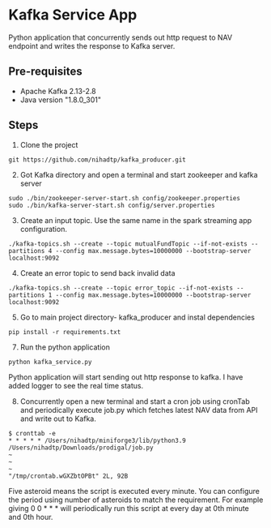 # Kafka Service App

Python application that concurrently sends out http request to NAV endpoint and writes the response to Kafka server.

## Pre-requisites

- Apache Kafka 2.13-2.8
- Java version "1.8.0_301"

## Steps

1. Clone the project
```
git https://github.com/nihadtp/kafka_producer.git
```

2. Got Kafka directory and open a terminal and start zookeeper and kafka server

```
sudo ./bin/zookeeper-server-start.sh config/zookeeper.properties
sudo ./bin/kafka-server-start.sh config/server.properties
```

3. Create an input topic. Use the same name in the spark streaming app configuration.

```
./kafka-topics.sh --create --topic mutualFundTopic --if-not-exists --partitions 4 --config max.message.bytes=10000000 --bootstrap-server localhost:9092
```

4. Create an error topic to send back invalid data

```
./kafka-topics.sh --create --topic error_topic --if-not-exists --partitions 1 --config max.message.bytes=10000000 --bootstrap-server localhost:9092
```

5. Go to main project directory- kafka_producer and instal dependencies

```
pip install -r requirements.txt
```

7. Run the python application

```
python kafka_service.py
```

Python application will start sending out http response to kafka. I have added logger to see the real time status.

8. Concurrently open a new terminal and start a cron job using cronTab and periodically execute job.py which fetches latest NAV data from API and write out to Kafka.

```
$ cronttab -e
* * * * * /Users/nihadtp/miniforge3/lib/python3.9 /Users/nihadtp/Downloads/prodigal/job.py
~                                                                                                                                                                                                                                                                                                                                                                                                                                                                                                                                                                                                                                                 
~                                                                                                                                                                 
~                                                                                                                                                                 
"/tmp/crontab.wGXZbtOPBt" 2L, 92B
```
 Five asteroid means the script is executed every minute. You can configure the period using number of asteroids to match the requirement. 
 For example giving 0 0 * * * will periodically run this script at every day at 0th minute and 0th hour.